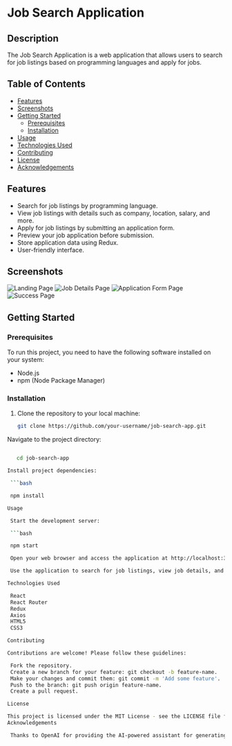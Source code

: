 # Job Search Application

## Description

The Job Search Application is a web application that allows users to search for job listings based on programming languages and apply for jobs.

## Table of Contents

- [Features](#features)
- [Screenshots](#screenshots)
- [Getting Started](#getting-started)
  - [Prerequisites](#prerequisites)
  - [Installation](#installation)
- [Usage](#usage)
- [Technologies Used](#technologies-used)
- [Contributing](#contributing)
- [License](#license)
- [Acknowledgements](#acknowledgements)

## Features

- Search for job listings by programming language.
- View job listings with details such as company, location, salary, and more.
- Apply for job listings by submitting an application form.
- Preview your job application before submission.
- Store application data using Redux.
- User-friendly interface.

## Screenshots

![Landing Page](/screenshots/landing-page.png)
![Job Details Page](/screenshots/job-details.png)
![Application Form Page](/screenshots/application-form.png)
![Success Page](/screenshots/success-page.png)

## Getting Started

### Prerequisites

To run this project, you need to have the following software installed on your system:

- Node.js
- npm (Node Package Manager)

### Installation

1. Clone the repository to your local machine:

   ```bash
   git clone https://github.com/your-username/job-search-app.git
Navigate to the project directory:

   ```bash

      cd job-search-app

Install project dependencies:

    ```bash

    npm install

Usage

    Start the development server:

    ```bash

    npm start

    Open your web browser and access the application at http://localhost:3000.

    Use the application to search for job listings, view job details, and submit job applications.

Technologies Used

    React
    React Router
    Redux
    Axios
    HTML5
    CSS3

Contributing

Contributions are welcome! Please follow these guidelines:

    Fork the repository.
    Create a new branch for your feature: git checkout -b feature-name.
    Make your changes and commit them: git commit -m 'Add some feature'.
    Push to the branch: git push origin feature-name.
    Create a pull request.

License

This project is licensed under the MIT License - see the LICENSE file for details.
Acknowledgements

    Thanks to OpenAI for providing the AI-powered assistant for generating this README template.

